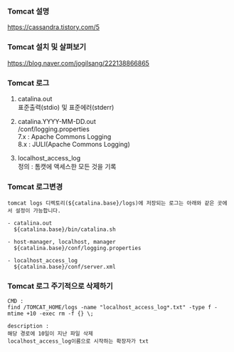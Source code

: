 
### Tomcat 설명
https://cassandra.tistory.com/5

### Tomcat 설치 및 살펴보기
https://blog.naver.com/jogilsang/222138866865

### Tomcat 로그
1. catalina.out   
표준출력(stdio) 및 표준에러(stderr)   

2. catalina.YYYY-MM-DD.out   
/conf/logging.properties   
7.x : Apache Commons Logging   
8.x : JULI(Apache Commons Logging)   

3. localhost_access_log   
정의 : 톰캣에 액세스한 모든 것을 기록   

### Tomcat 로그변경
```
tomcat logs 디렉토리(${catalina.base}/logs)에 저장되는 로그는 아래와 같은 곳에서 설정이 가능합니다.

- catalina.out 
  ${catalina.base}/bin/catalina.sh

- host-manager, localhost, manager
  ${catalina.base}/conf/logging.properties

- localhost_access_log
  ${catalina.base}/conf/server.xml
```

### Tomcat 로그 주기적으로 삭제하기
```
CMD :
find /TOMCAT_HOME/logs -name "localhost_access_log*.txt" -type f -mtime +10 -exec rm -f {} \;

description :
해당 경로에 10일이 지난 파일 삭제
localhost_access_log이름으로 시작하는 확장자가 txt
```
